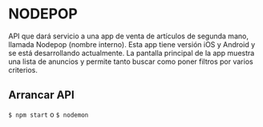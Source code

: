 # NODEPOP
API que dará servicio a una app de venta de artículos de segunda mano, llamada Nodepop (nombre interno). Esta app tiene versión iOS y Android y se está desarrollando actualmente. La pantalla principal de la app muestra una lista de anuncios y permite tanto buscar como poner filtros por varios criterios.

## Arrancar API
`$ npm start` o `$ nodemon`

